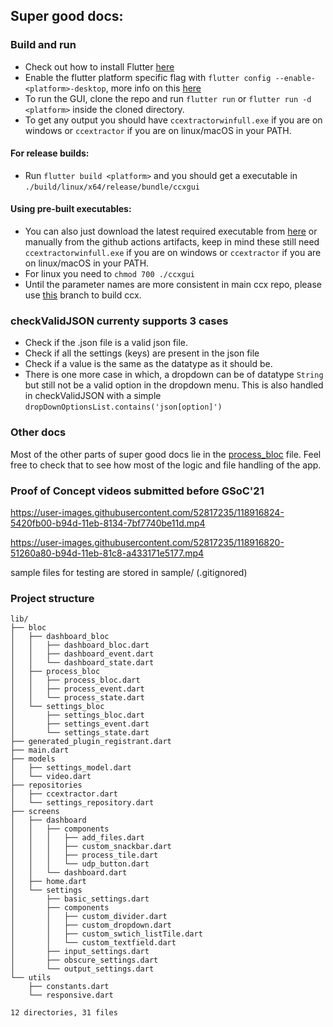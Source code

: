## Super good docs:


### Build and run

- Check out how to install Flutter [here](https://flutter.dev/docs/get-started/install)
- Enable the flutter platform specific flag with `flutter config --enable-<platform>-desktop`, more info on this [here](https://flutter.dev/desktop)
- To run the GUI, clone the repo and run `flutter run` or `flutter run -d <platform>` inside the cloned directory. 
- To get any output you should have `ccextractorwinfull.exe` if you are on windows or `ccextractor` if you are on linux/macOS in your PATH. 

#### For release builds: 
- Run `flutter build <platform>` and you should get a executable in `./build/linux/x64/release/bundle/ccxgui`

#### Using pre-built executables:
- You can also just download the latest required executable from [here](https://nightly.link/CCExtractor/ccextractorfluttergui/workflows/create_artifacts/master) or manually from the github actions artifacts, keep in mind these still need `ccextractorwinfull.exe` if you are on windows or `ccextractor` if you are on linux/macOS in your PATH. 
- For linux you need to `chmod 700 ./ccxgui`
- Until the parameter names are more consistent in main ccx repo, please use [this](https://github.com/Techno-Disaster/ccextractor/tree/td/consistent-param-names) branch to build ccx.

### checkValidJSON currenty supports 3 cases

- Check if the .json file is a valid json file.
- Check if all the settings (keys) are present in the json file
- Check if a value is the same as the datatype as it should be.
- There is one more case in which, a dropdown can be of datatype `String` but still not be a valid option in the dropdown menu. This is also handled in checkValidJSON with a simple `dropDownOptionsList.contains('json[option]')`

### Other docs

Most of the other parts of super good docs lie in the [process_bloc](lib/bloc/process_bloc/process_bloc.dart) file. Feel free to check that to see how most of the logic and file handling of the app. 

### Proof of Concept videos submitted before GSoC'21

https://user-images.githubusercontent.com/52817235/118916824-5420fb00-b94d-11eb-8134-7bf7740be11d.mp4

https://user-images.githubusercontent.com/52817235/118916820-51260a80-b94d-11eb-81c8-a433171e5177.mp4

sample files for testing are stored in sample/ (.gitignored)

### Project structure
```
lib/
├── bloc
│   ├── dashboard_bloc
│   │   ├── dashboard_bloc.dart
│   │   ├── dashboard_event.dart
│   │   └── dashboard_state.dart
│   ├── process_bloc
│   │   ├── process_bloc.dart
│   │   ├── process_event.dart
│   │   └── process_state.dart
│   └── settings_bloc
│       ├── settings_bloc.dart
│       ├── settings_event.dart
│       └── settings_state.dart
├── generated_plugin_registrant.dart
├── main.dart
├── models
│   ├── settings_model.dart
│   └── video.dart
├── repositories
│   ├── ccextractor.dart
│   └── settings_repository.dart
├── screens
│   ├── dashboard
│   │   ├── components
│   │   │   ├── add_files.dart
│   │   │   ├── custom_snackbar.dart
│   │   │   ├── process_tile.dart
│   │   │   └── udp_button.dart
│   │   └── dashboard.dart
│   ├── home.dart
│   └── settings
│       ├── basic_settings.dart
│       ├── components
│       │   ├── custom_divider.dart
│       │   ├── custom_dropdown.dart
│       │   ├── custom_swtich_listTile.dart
│       │   └── custom_textfield.dart
│       ├── input_settings.dart
│       ├── obscure_settings.dart
│       └── output_settings.dart
└── utils
    ├── constants.dart
    └── responsive.dart
    
12 directories, 31 files

```
